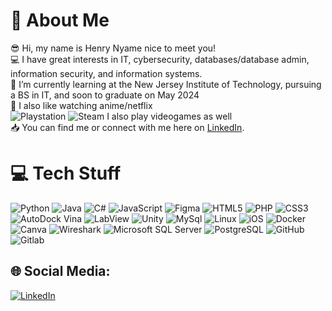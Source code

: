 # :eyes: About Me
:sunglasses:	Hi, my name is Henry Nyame nice to meet you!<br>:computer:	I have great interests in IT, cybersecurity, databases/database admin, information security, and information systems.<br>:scroll:	I’m currently learning at the New Jersey Institute of Technology, pursuing a BS in IT, and soon to graduate on May 2024<br> :popcorn:	I also like watching anime/netflix<br> ![Playstation](https://img.shields.io/badge/Playstation-%23003791?style=flat-square&logo=Playstation&logoColor=%23FFFFFF) ![Steam](https://img.shields.io/badge/Steam-%23000000?style=flat-square&logo=Steam&logoColor=%23FFFFFF) I also play videogames as well<br>
:inbox_tray:	You can find me or connect with me here on <a href="https://www.linkedin.com/in/henrynyame/" target="_blank">LinkedIn</a>.


# :computer:	Tech Stuff
![Python](https://img.shields.io/badge/python-%233776AB?style=flat-square&logo=Python&logoColor=ffde57) ![Java](https://img.shields.io/badge/java-orange?style=flat-square&logo=Java&logoColor=Orange)  ![C#](https://img.shields.io/badge/C%23-%23512BD4?style=flat-square&logo=C%23&logoColor=FFFFFF)  ![JavaScript](https://img.shields.io/badge/javascript-%23F7DF1E?style=flat-square&logo=JavaScript&logoColor=323330) ![Figma](https://img.shields.io/badge/Figma-%23F24E1E?style=flat-square&logo=Figma&logoColor=000000) ![HTML5](https://img.shields.io/badge/HTML5-%23E34F26?style=flat-square&logo=HTML5&logoColor=000000) ![PHP](https://img.shields.io/badge/PHP-%23777BB4?style=flat-square&logo=PHP&logoColor=%23FFFFFF) ![CSS3](https://img.shields.io/badge/CSS3-%231572B6?style=flat-square&logo=CSS3&logoColor=%23FFFFFF) ![AutoDock Vina](https://img.shields.io/badge/Autodock%20Vina-%23000000?style=flat-square&logo=Autodock%20Vina&logoColor=%23000000) ![LabView](https://img.shields.io/badge/LabView-%23FFDB00?style=flat-square&logo=LabView&logoColor=%23000000) ![Unity](https://img.shields.io/badge/Unity-%23FFFFFF?style=flat-square&logo=Unity&logoColor=%23000000) ![MySql](https://img.shields.io/badge/MySql-%234479A1?style=flat-square&logo=MySql&logoColor=%23000000) ![Linux](https://img.shields.io/badge/Linux-%23FCC624?style=flat-square&logo=Linux&logoColor=%23000000) ![iOS](https://img.shields.io/badge/iOS-%23000000?style=flat-square&logo=Apple&logoColor=%23A9A9A9) ![Docker](https://img.shields.io/badge/Docker-%232496ED?style=flat-square&logo=Docker&logoColor=%23A9A9A9) ![Canva](https://img.shields.io/badge/Canva-%2300C4CC?style=flat-square&logo=Canva&logoColor=%23FFFFFF) ![Wireshark](https://img.shields.io/badge/Wireshark-%231679A7?style=flat-square&logo=Wireshark&logoColor=%23FFFFFF) ![Microsoft SQL Server](https://img.shields.io/badge/Microsoft%20SQL%20Server-%23CC2927?style=flat-square&logo=Microsoft%20SQL%20Server&logoColor=%23FFFFFF) ![PostgreSQL](https://img.shields.io/badge/PostgreSQL-%234169E1?style=flat-square&logo=PostgreSQL&logoColor=%23FFFFFF) ![GitHub](https://img.shields.io/badge/GitHub-%23181717?style=flat-square&logo=GitHub&logoColor=%23FFFFFF) ![Gitlab](https://img.shields.io/badge/Gitlab-%23FC6D26?style=flat-square&logo=Gitlab&logoColor=%23FFFFFF)

## :globe_with_meridians:	Social Media:
[![LinkedIn](https://img.shields.io/badge/LinkedIn-%230A66C2?style=flat-square&logo=LinkedIn&logoColor=%23FFFFFF)](https://www.linkedin.com/in/henrynyame)

